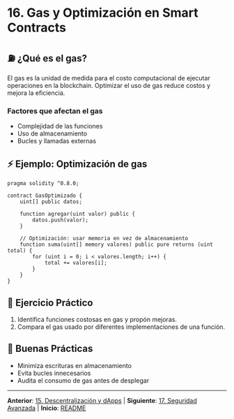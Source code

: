 # 16. Gas y Optimización en Smart Contracts

## ⛽ ¿Qué es el gas?

El gas es la unidad de medida para el costo computacional de ejecutar operaciones en la blockchain. Optimizar el uso de gas reduce costos y mejora la eficiencia.

### Factores que afectan el gas

- Complejidad de las funciones
- Uso de almacenamiento
- Bucles y llamadas externas

## ⚡ Ejemplo: Optimización de gas

```solidity
pragma solidity ^0.8.0;

contract GasOptimizado {
	uint[] public datos;

	function agregar(uint valor) public {
		datos.push(valor);
	}

	// Optimización: usar memoria en vez de almacenamiento
	function suma(uint[] memory valores) public pure returns (uint total) {
		for (uint i = 0; i < valores.length; i++) {
			total += valores[i];
		}
	}
}
```

## 📝 Ejercicio Práctico

1. Identifica funciones costosas en gas y propón mejoras.
2. Compara el gas usado por diferentes implementaciones de una función.

## 🎯 Buenas Prácticas

- Minimiza escrituras en almacenamiento
- Evita bucles innecesarios
- Audita el consumo de gas antes de desplegar

---

**Anterior**: [15. Descentralización y dApps](./15-descentralizacion-dapps.md) | **Siguiente**: [17. Seguridad Avanzada](./17-seguridad-avanzada-smart-contracts.md) | **Inicio**: [README](../README.md)
